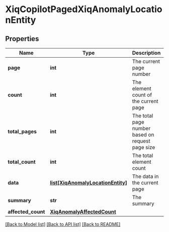 # XiqCopilotPagedXiqAnomalyLocationEntity

## Properties
Name | Type | Description | Notes
------------ | ------------- | ------------- | -------------
**page** | **int** | The current page number | 
**count** | **int** | The element count of the current page | 
**total_pages** | **int** | The total page number based on request page size | 
**total_count** | **int** | The total element count | 
**data** | [**list[XiqAnomalyLocationEntity]**](XiqAnomalyLocationEntity.md) | The data in the current page | [optional] 
**summary** | **str** | The summary | [optional] 
**affected_count** | [**XiqAnomalyAffectedCount**](XiqAnomalyAffectedCount.md) |  | [optional] 

[[Back to Model list]](../README.md#documentation-for-models) [[Back to API list]](../README.md#documentation-for-api-endpoints) [[Back to README]](../README.md)


